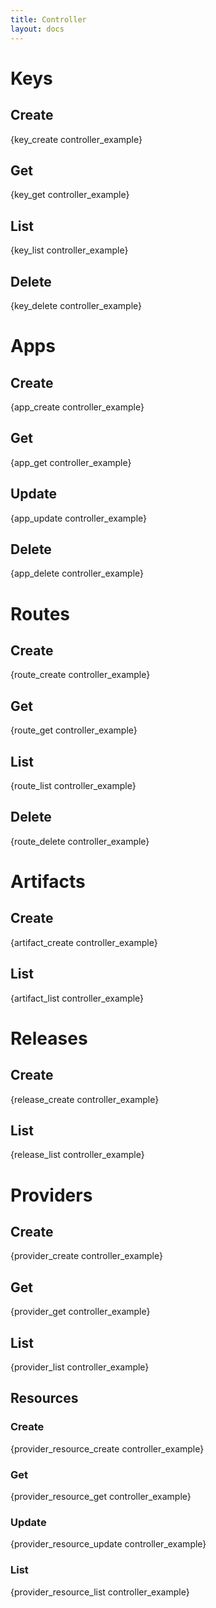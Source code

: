 ```yaml
---
title: Controller
layout: docs
---
```


# Keys

## Create

{key_create controller_example}

## Get

{key_get controller_example}

## List

{key_list controller_example}

## Delete

{key_delete controller_example}

# Apps

## Create

{app_create controller_example}

## Get

{app_get controller_example}

## Update

{app_update controller_example}

## Delete

{app_delete controller_example}

# Routes

## Create

{route_create controller_example}

## Get

{route_get controller_example}

## List

{route_list controller_example}

## Delete

{route_delete controller_example}

# Artifacts

## Create

{artifact_create controller_example}

## List

{artifact_list controller_example}

# Releases

## Create

{release_create controller_example}

## List

{release_list controller_example}

# Providers

## Create

{provider_create controller_example}

## Get

{provider_get controller_example}

## List

{provider_list controller_example}

## Resources

### Create

{provider_resource_create controller_example}

### Get

{provider_resource_get controller_example}

### Update

{provider_resource_update controller_example}

### List

{provider_resource_list controller_example}
